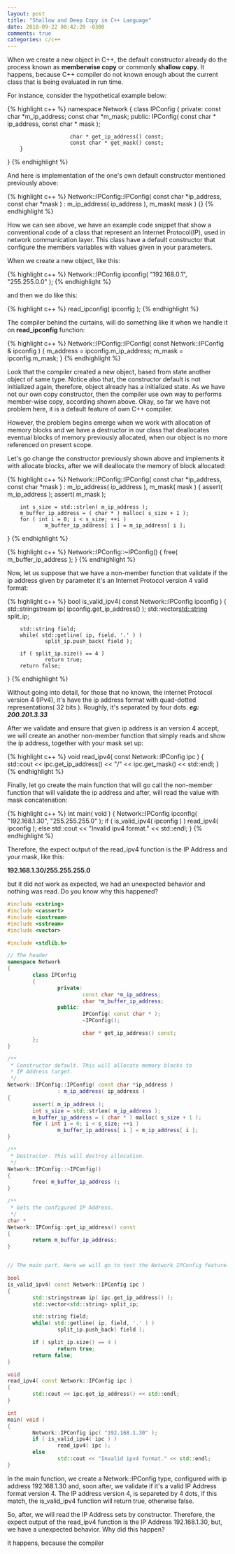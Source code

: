 ```yaml
---
layout: post
title: "Shallow and Deep Copy in C++ Language"
date: 2018-09-22 00:42:20 -0300
comments: true
categories: c/c++
---
```


When we create a new object in C++, the default constructor already do the process known as **memberwise copy** or
commonly **shallow copy**. It happens, because C++ compiler<!--more--> do not known enough about the current class that
is being evaluated in run time.

For instance, consider the hypothetical example below:

{% highlight c++ %}
namespace Network
{
        class IPConfig
        {
                private:
                        const char *m_ip_address;
                        const char *m_mask;
                public:
                        IPConfig( const char * ip_address, const char * mask );

                        char * get_ip_address() const;
                        const char * get_mask() const;
        }
}
{% endhighlight %}

And here is implementation of the one's own default constructor mentioned previously above:

{% highlight c++ %}
Network::IPConfig::IPConfig( const char *ip_address, const char *mask )
                : m_ip_address( ip_address ), m_mask( mask ) {}
{% endhighlight %}

How we can see above, we have an example code snippet that show a conventional code of a class that represent an
Internet Protocol(IP), used in network communication layer. This class have a default constructor that configure
the members variables with values given in your parameters.

When we create a new object, like this:

{% highlight c++ %}
Network::IPConfig ipconfig( "192.168.0.1", "255.255.0.0" );
{% endhighlight %}

and then we do like this:

{% highlight c++ %}
read_ipconfig( ipconfig );
{% endhighlight %}

The compiler behind the curtains, will do something like it when we handle it on **read_ipconfig** function:

{% highlight c++ %}
Network::IPConfig::IPConfig( const Network::IPConfig & ipconfig )
{
	 m_address = ipconfig.m_ip_address;
	 m_mask = ipconfig.m_mask;
}
{% endhighlight %}

Look that the compiler created a new object, based from state another object of same type. Notice also that, the constructor
default is not initialized again, therefore, object already has a initialized state. As we have not our own copy
constructor, then the compiler use own way to performs member-wise copy, according shown above. Okay, so far we have not
problem here, it is a default feature of own C++ compiler.

However, the problem begins emerge when we work with allocation of memory blocks and we have a destructor in our class that
deallocates eventual blocks of memory previously allocated, when our object is no more referenced on present scope.

Let's go change the constructor previously shown above and implements it with allocate blocks, after we will deallocate the memory
of block allocated:

{% highlight c++ %}
Network::IPConfig::IPConfig( const char *ip_address, const char *mask )
                : m_ip_address( ip_address ), m_mask( mask )
{
        assert( m_ip_address );
        assert( m_mask );

        int s_size = std::strlen( m_ip_address );
        m_buffer_ip_address = ( char * ) malloc( s_size + 1 );
        for ( int i = 0; i < s_size; ++i )
                m_buffer_ip_address[ i ] = m_ip_address[ i ];
}
{% endhighlight %}

{% highlight c++ %}
Network::IPConfig::~IPConfig()
{
        free( m_buffer_ip_address );
}
{% endhighlight %}

Now, let us suppose that we have a non-member function that validate if the ip address given by parameter it's an
Internet Protocol version 4 valid format:

{% highlight c++ %}
bool
is_valid_ipv4( const Network::IPConfig ipconfig )
{
        std::stringstream ip( ipconfig.get_ip_address() );
        std::vector<std::string> split_ip;

        std::string field;
        while( std::getline( ip, field, '.' ) )
                split_ip.push_back( field );

        if ( split_ip.size() == 4 )
                return true;
        return false;
}
{% endhighlight %}

Without going into detail, for those that no known, the internet Protocol version 4 (IPv4), it's have the ip address format with
quad-dotted representations( 32 bits ). Roughly, it's separated by four dots. ***eg: 200.201.3.33***

After we validate and ensure that given ip address is an version 4 accept, we will create an another non-member function
that simply reads and show the ip address, together with your mask set up:

{% highlight c++ %}
void
read_ipv4( const Network::IPConfig ipc )
{
        std::cout << ipc.get_ip_address() << "/" << ipc.get_mask() << std::endl;
}
{% endhighlight %}

Finally, let go create the main function that will go call the non-member function that will validate the ip address
and after, will read the value with mask concatenation:

{% highlight c++ %}
int
main( void )
{
        Network::IPConfig ipconfig( "192.168.1.30", "255.255.255.0" );
        if ( is_valid_ipv4( ipconfig ) )
                read_ipv4( ipconfig );
        else
                std::cout << "Invalid ipv4 format." << std::endl;
}
{% endhighlight %}

Therefore, the expect output of the read_ipv4 function is the IP Address and your mask, like this:

**192.168.1.30/255.255.255.0**

but it did not work as expected, we had an unexpected behavior and nothing was read. Do you know why this happened?

```c++
#include <cstring>
#include <cassert>
#include <iostream>
#include <sstream>
#include <vector>

#include <stdlib.h>

// The header
namespace Network
{
        class IPConfig
        {
                private:
                        const char *m_ip_address;
                        char *m_buffer_ip_address;
                public:
                        IPConfig( const char * );
                        ~IPConfig();

                        char * get_ip_address() const;
        };
}

/**
 * Constructor default. This will allocate memory blocks to
 * IP Address target.
 */
Network::IPConfig::IPConfig( const char *ip_address )
                : m_ip_address( ip_address )
{
        assert( m_ip_address );
        int s_size = std::strlen( m_ip_address );
        m_buffer_ip_address = ( char * ) malloc( s_size + 1 );
        for ( int i = 0; i < s_size; ++i )
                m_buffer_ip_address[ i ] = m_ip_address[ i ];
}

/**
 * Destructor. This will destroy allocation.
 */
Network::IPConfig::~IPConfig()
{
        free( m_buffer_ip_address );
}

/**
 * Gets the configured IP Address.
 */
char *
Network::IPConfig::get_ip_address() const
{
        return m_buffer_ip_address;
}


// The main part. Here we will go to test the Network IPConfig feature.

bool
is_valid_ipv4( const Network::IPConfig ipc )
{
        std::stringstream ip( ipc.get_ip_address() );
        std::vector<std::string> split_ip;

        std::string field;
        while( std::getline( ip, field, '.' ) )
                split_ip.push_back( field );

        if ( split_ip.size() == 4 )
                return true;
        return false;
}

void
read_ipv4( const Network::IPConfig ipc )
{
        std::cout << ipc.get_ip_address() << std::endl;
}

int
main( void )
{
        Network::IPConfig ipc( "192.168.1.30" );
        if ( is_valid_ipv4( ipc ) )
                read_ipv4( ipc );
        else
                std::cout << "Invalid ipv4 format." << std::endl;
}
```

In the main function, we create a Network::IPConfig type, configured with ip address 192.168.1.30 and, soon after,
we validate if it's a valid IP Address format version 4. The IP address version 4, is separeted by 4 dots, if this
match, the is_valid_ipv4 function will return true, otherwise false.

So, after, we will read the IP Address sets by constructor. Therefore, the expect output of the read_ipv4 function
is the IP Address 192.168.1.30, but, we have a unexpected behavior. Why did this happen?

It happens, because the compiler 
